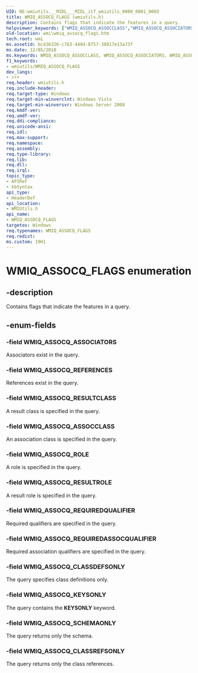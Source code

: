 ```yaml
---
UID: NE:wmiutils.__MIDL___MIDL_itf_wmiutils_0000_0001_0003
title: WMIQ_ASSOCQ_FLAGS (wmiutils.h)
description: Contains flags that indicate the features in a query.
helpviewer_keywords: ["WMIQ_ASSOCQ_ASSOCCLASS","WMIQ_ASSOCQ_ASSOCIATORS","WMIQ_ASSOCQ_CLASSDEFSONLY","WMIQ_ASSOCQ_CLASSREFSONLY","WMIQ_ASSOCQ_FLAGS","WMIQ_ASSOCQ_FLAGS enumeration [Windows Management Instrumentation]","WMIQ_ASSOCQ_KEYSONLY","WMIQ_ASSOCQ_REFERENCES","WMIQ_ASSOCQ_REQUIREDASSOCQUALIFIER","WMIQ_ASSOCQ_REQUIREDQUALIFIER","WMIQ_ASSOCQ_RESULTCLASS","WMIQ_ASSOCQ_RESULTROLE","WMIQ_ASSOCQ_ROLE","WMIQ_ASSOCQ_SCHEMAONLY","wmi.wmiq_assocq_flags","wmiutils/WMIQ_ASSOCQ_ASSOCCLASS","wmiutils/WMIQ_ASSOCQ_ASSOCIATORS","wmiutils/WMIQ_ASSOCQ_CLASSDEFSONLY","wmiutils/WMIQ_ASSOCQ_CLASSREFSONLY","wmiutils/WMIQ_ASSOCQ_FLAGS","wmiutils/WMIQ_ASSOCQ_KEYSONLY","wmiutils/WMIQ_ASSOCQ_REFERENCES","wmiutils/WMIQ_ASSOCQ_REQUIREDASSOCQUALIFIER","wmiutils/WMIQ_ASSOCQ_REQUIREDQUALIFIER","wmiutils/WMIQ_ASSOCQ_RESULTCLASS","wmiutils/WMIQ_ASSOCQ_RESULTROLE","wmiutils/WMIQ_ASSOCQ_ROLE","wmiutils/WMIQ_ASSOCQ_SCHEMAONLY"]
old-location: wmi\wmiq_assocq_flags.htm
tech.root: wmi
ms.assetid: bc436326-c763-448d-8757-38917e13a73f
ms.date: 12/05/2018
ms.keywords: WMIQ_ASSOCQ_ASSOCCLASS, WMIQ_ASSOCQ_ASSOCIATORS, WMIQ_ASSOCQ_CLASSDEFSONLY, WMIQ_ASSOCQ_CLASSREFSONLY, WMIQ_ASSOCQ_FLAGS, WMIQ_ASSOCQ_FLAGS enumeration [Windows Management Instrumentation], WMIQ_ASSOCQ_KEYSONLY, WMIQ_ASSOCQ_REFERENCES, WMIQ_ASSOCQ_REQUIREDASSOCQUALIFIER, WMIQ_ASSOCQ_REQUIREDQUALIFIER, WMIQ_ASSOCQ_RESULTCLASS, WMIQ_ASSOCQ_RESULTROLE, WMIQ_ASSOCQ_ROLE, WMIQ_ASSOCQ_SCHEMAONLY, wmi.wmiq_assocq_flags, wmiutils/WMIQ_ASSOCQ_ASSOCCLASS, wmiutils/WMIQ_ASSOCQ_ASSOCIATORS, wmiutils/WMIQ_ASSOCQ_CLASSDEFSONLY, wmiutils/WMIQ_ASSOCQ_CLASSREFSONLY, wmiutils/WMIQ_ASSOCQ_FLAGS, wmiutils/WMIQ_ASSOCQ_KEYSONLY, wmiutils/WMIQ_ASSOCQ_REFERENCES, wmiutils/WMIQ_ASSOCQ_REQUIREDASSOCQUALIFIER, wmiutils/WMIQ_ASSOCQ_REQUIREDQUALIFIER, wmiutils/WMIQ_ASSOCQ_RESULTCLASS, wmiutils/WMIQ_ASSOCQ_RESULTROLE, wmiutils/WMIQ_ASSOCQ_ROLE, wmiutils/WMIQ_ASSOCQ_SCHEMAONLY
f1_keywords:
- wmiutils/WMIQ_ASSOCQ_FLAGS
dev_langs:
- c++
req.header: wmiutils.h
req.include-header: 
req.target-type: Windows
req.target-min-winverclnt: Windows Vista
req.target-min-winversvr: Windows Server 2008
req.kmdf-ver: 
req.umdf-ver: 
req.ddi-compliance: 
req.unicode-ansi: 
req.idl: 
req.max-support: 
req.namespace: 
req.assembly: 
req.type-library: 
req.lib: 
req.dll: 
req.irql: 
topic_type:
- APIRef
- kbSyntax
api_type:
- HeaderDef
api_location:
- WMIUtils.h
api_name:
- WMIQ_ASSOCQ_FLAGS
targetos: Windows
req.typenames: WMIQ_ASSOCQ_FLAGS
req.redist: 
ms.custom: 19H1
---
```


# WMIQ_ASSOCQ_FLAGS enumeration


## -description


Contains flags that indicate the features in a query.


## -enum-fields




### -field WMIQ_ASSOCQ_ASSOCIATORS

Associators exist in the query.


### -field WMIQ_ASSOCQ_REFERENCES

References exist in the query.


### -field WMIQ_ASSOCQ_RESULTCLASS

A result class is specified in the query.


### -field WMIQ_ASSOCQ_ASSOCCLASS

An association class is specified in the query.


### -field WMIQ_ASSOCQ_ROLE

A role is specified in the query.


### -field WMIQ_ASSOCQ_RESULTROLE

A result role is specified in the query.


### -field WMIQ_ASSOCQ_REQUIREDQUALIFIER

Required qualifiers are specified in the query.


### -field WMIQ_ASSOCQ_REQUIREDASSOCQUALIFIER

Required association qualifiers are specified in the query.


### -field WMIQ_ASSOCQ_CLASSDEFSONLY

The query specifies class definitions only.


### -field WMIQ_ASSOCQ_KEYSONLY

The query contains the <b>KEYSONLY</b> keyword.


### -field WMIQ_ASSOCQ_SCHEMAONLY

The query returns only the schema.


### -field WMIQ_ASSOCQ_CLASSREFSONLY

The query returns only the class references.

